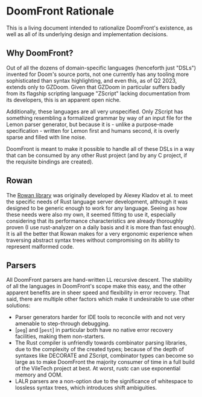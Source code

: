 # DoomFront Rationale

This is a living document intended to rationalize DoomFront's existence, as well as all of its underlying design and implementation decisions.

## Why DoomFront?

Out of all the dozens of domain-specific languages (henceforth just "DSLs") invented for Doom's source ports, not one currently has any tooling more sophisticated than syntax highlighting, and even this, as of Q2 2023, extends only to GZDoom. Given that GZDoom in particular suffers badly from its flagship scripting language "ZScript" lacking documentation from its developers, this is an apparent open niche.

Additionally, these languages are all very unspecified. Only ZScript has something resembling a formalized grammar by way of an input file for the Lemon parser generator, but because it is - unlike a purpose-made specification - written for Lemon first and humans second, it is overly sparse and filled with line noise.

DoomFront is meant to make it possible to handle all of these DSLs in a way that can be consumed by any other Rust project (and by any C project, if the requisite bindings are created).

## Rowan

The [Rowan library](https://crates.io/crates/rowan) was originally developed by Alexey Kladov et al. to meet the specific needs of Rust language server development, although it was designed to be generic enough to work for any language. Seeing as how these needs were also my own, it seemed fitting to use it, especially considering that its performance characteristics are already thoroughly proven (I use rust-analyzer on a daily basis and it is more than fast enough). It is all the better that Rowan makes for a very ergonomic experience when traversing abstract syntax trees without compromising on its ability to represent malformed code.

## Parsers

All DoomFront parsers are hand-written LL recursive descent. The stability of all the languages in DoomFront's scope make this easy, and the other apparent benefits are in sheer speed and flexibility in error recovery. That said, there are multiple other factors which make it undesirable to use other solutions:

- Parser generators harder for IDE tools to reconcile with and not very amenable to step-through debugging.
- [`peg`] and [`pest`] in particular both have no native error recovery facilities, making them non-starters.
- The Rust compiler is unfriendly towards combinator parsing libraries, due to the complexity of the created types; because of the depth of syntaxes like DECORATE and ZScript, combinator types can become so large as to make DoomFront the majority consumer of time in a full build of the VileTech project at best. At worst, rustc can use exponential memory and OOM.
- LALR parsers are a non-option due to the significance of whitespace to lossless syntax trees, which introduces shift ambiguities.
